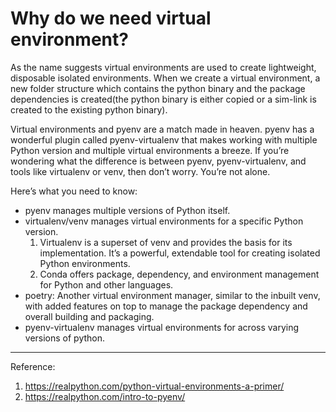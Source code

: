 # Why do we need virtual environment?

As the name suggests virtual environments are used to create lightweight, disposable isolated environments. When we create a virtual environment, a new folder structure which contains the python binary and the package dependencies is created(the python binary is either copied or a sim-link is created to the existing python binary).

Virtual environments and pyenv are a match made in heaven. pyenv has a wonderful plugin called pyenv-virtualenv that makes working with multiple Python version and multiple virtual environments a breeze. If you’re wondering what the difference is between pyenv, pyenv-virtualenv, and tools like virtualenv or venv, then don’t worry. You’re not alone.

Here’s what you need to know:

* pyenv manages multiple versions of Python itself.
* virtualenv/venv manages virtual environments for a specific Python version.
    1. Virtualenv is a superset of venv and provides the basis for its implementation. It’s a powerful, extendable tool for creating isolated Python environments.
    2. Conda offers package, dependency, and environment management for Python and other languages.
* poetry: Another virtual environment manager, similar to the inbuilt venv, with added features on top to manage the package dependency and overall building and packaging.
* pyenv-virtualenv manages virtual environments for across varying versions of python.

---
Reference:

1. <https://realpython.com/python-virtual-environments-a-primer/>
2. <https://realpython.com/intro-to-pyenv/>

